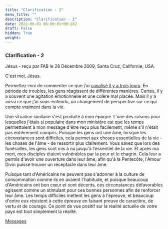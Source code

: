 ```yaml
---
title: "Clarification - 2"
menu_title: ""
description: "Clarification - 2"
date: 2022-06-01 06:00:01+00:102
draft: False
hidden: True
weight:
---
```

### Clarification - 2

Jésus - reçu par FAB le 28 Décembre 2009, Santa Cruz, Californie, USA.

C'est moi, Jésus.

Permettez-moi de commenter ce que j'ai [canalisé il y a trois jours](/fr-contemporary-messages/fr-contemporary-messages-by-date-order/fr-contemporary-messages-2009/fr-2009-12-25-1-fab-jesus/). En période de troubles, les gens réagissent de différentes manières. Certes, il y a souvent une agitation émotionnelle et une colère mal placée. Mais il y a aussi ce que j'ai sous-entendu, un changement de perspective sur ce qui compte vraiment dans la vie.

Une situation similaire s'est produite à mon époque. L'une des raisons pour lesquelles j'étais si populaire dans mon ministère est que les temps permettaient à mon message d'être reçu plus facilement, même s'il n'était pas entièrement compris. Puisque les gens ont une âme, lorsque les circonstances sont difficiles, cela permet aux choses essentielles de la vie - les choses de l'âme - de ressortir plus clairement. Vous savez que lors des funérailles, les gens sont mis à nu jusqu'à l'essentiel de la vie. Et après ma mort, mes disciples étaient vulnérables par la peur et le chagrin. Cela leur a permis d'avoir une ouverture dans leur âme, afin qu'à la Pentecôte, l'Amour Divin puisse trouver un réceptacle dans leur âme.

Puisque tant d'Américains ne peuvent pas s'adonner à la culture de consommation comme ils en avaient l'habitude, et puisque beaucoup d'Américains ont bon cœur et sont décents, ces circonstances défavorables agissent comme un stimulant pour ces bonnes personnes afin de renforcer leur âme. Les temps difficiles mettent les gens à l'épreuve, et beaucoup d'entre eux résistent à cette épreuve en faisant preuve de caractère, de vertu et de courage. Ce point de vue positif sur la réalité actuelle de votre pays est tout simplement la réalité.

[Messages](/fr-contemporary-messages/fr-contemporary-messages-by-date-order/fr-contemporary-messages-2009)
